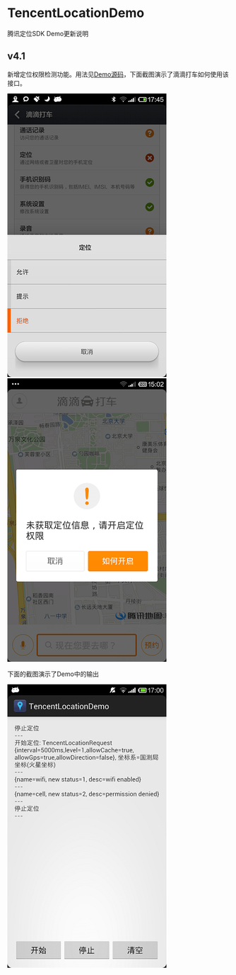 # TencentLocationDemo
腾讯定位SDK Demo更新说明

## v4.1
新增定位权限检测功能。用法见[Demo源码](src/com/tencent/example/location/DemoStatusActivity.java#L112)，下面截图演示了滴滴打车如何使用该接口。

![小米手机上禁止滴滴打车的定位权限](sreenshots/didi_perm_denied.png)
![小米手机上滴滴打车提示定位权限被禁用](sreenshots/didi_perm_denied2.png)

下面的截图演示了Demo中的输出

![小米手机上禁止Demo的定位权限](sreenshots/demo_perm_denied.png)

